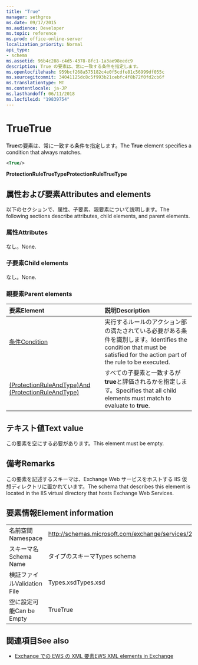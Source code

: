 ```yaml
---
title: "True"
manager: sethgros
ms.date: 09/17/2015
ms.audience: Developer
ms.topic: reference
ms.prod: office-online-server
localization_priority: Normal
api_type:
- schema
ms.assetid: 96b4c288-c4d5-4378-8fc1-1a3ae98eedc9
description: True の要素は、常に一致する条件を指定します。
ms.openlocfilehash: 959bcf268a575182c4e0f5cdfe81c56999df055c
ms.sourcegitcommit: 34041125dc8c5f993b21cebfc4f8b72f0fd2cb6f
ms.translationtype: MT
ms.contentlocale: ja-JP
ms.lasthandoff: 06/11/2018
ms.locfileid: "19839754"
---
```

# <a name="true"></a><span data-ttu-id="c9a3d-103">True</span><span class="sxs-lookup"><span data-stu-id="c9a3d-103">True</span></span>

<span data-ttu-id="c9a3d-104">**True**の要素は、常に一致する条件を指定します。</span><span class="sxs-lookup"><span data-stu-id="c9a3d-104">The **True** element specifies a condition that always matches.</span></span> 
  
```xml
<True/>
```

<span data-ttu-id="c9a3d-105">**ProtectionRuleTrueType**</span><span class="sxs-lookup"><span data-stu-id="c9a3d-105">**ProtectionRuleTrueType**</span></span>

## <a name="attributes-and-elements"></a><span data-ttu-id="c9a3d-106">属性および要素</span><span class="sxs-lookup"><span data-stu-id="c9a3d-106">Attributes and elements</span></span>

<span data-ttu-id="c9a3d-107">以下のセクションで、属性、子要素、親要素について説明します。</span><span class="sxs-lookup"><span data-stu-id="c9a3d-107">The following sections describe attributes, child elements, and parent elements.</span></span>
  
### <a name="attributes"></a><span data-ttu-id="c9a3d-108">属性</span><span class="sxs-lookup"><span data-stu-id="c9a3d-108">Attributes</span></span>

<span data-ttu-id="c9a3d-109">なし。</span><span class="sxs-lookup"><span data-stu-id="c9a3d-109">None.</span></span>
  
### <a name="child-elements"></a><span data-ttu-id="c9a3d-110">子要素</span><span class="sxs-lookup"><span data-stu-id="c9a3d-110">Child elements</span></span>

<span data-ttu-id="c9a3d-111">なし。</span><span class="sxs-lookup"><span data-stu-id="c9a3d-111">None.</span></span>
  
### <a name="parent-elements"></a><span data-ttu-id="c9a3d-112">親要素</span><span class="sxs-lookup"><span data-stu-id="c9a3d-112">Parent elements</span></span>

|<span data-ttu-id="c9a3d-113">**要素**</span><span class="sxs-lookup"><span data-stu-id="c9a3d-113">**Element**</span></span>|<span data-ttu-id="c9a3d-114">**説明**</span><span class="sxs-lookup"><span data-stu-id="c9a3d-114">**Description**</span></span>|
|:-----|:-----|
|[<span data-ttu-id="c9a3d-115">条件</span><span class="sxs-lookup"><span data-stu-id="c9a3d-115">Condition</span></span>](condition.md) <br/> |<span data-ttu-id="c9a3d-116">実行するルールのアクション部の満たされている必要がある条件を識別します。</span><span class="sxs-lookup"><span data-stu-id="c9a3d-116">Identifies the condition that must be satisfied for the action part of the rule to be executed.</span></span>  <br/> |
|[<span data-ttu-id="c9a3d-117">(ProtectionRuleAndType)</span><span class="sxs-lookup"><span data-stu-id="c9a3d-117">And (ProtectionRuleAndType)</span></span>](and-protectionruleandtype.md) <br/> |<span data-ttu-id="c9a3d-118">すべての子要素と一致するが**true**と評価されるかを指定します。</span><span class="sxs-lookup"><span data-stu-id="c9a3d-118">Specifies that all child elements must match to evaluate to **true**.</span></span>  <br/> |
   
## <a name="text-value"></a><span data-ttu-id="c9a3d-119">テキスト値</span><span class="sxs-lookup"><span data-stu-id="c9a3d-119">Text value</span></span>

<span data-ttu-id="c9a3d-120">この要素を空にする必要があります。</span><span class="sxs-lookup"><span data-stu-id="c9a3d-120">This element must be empty.</span></span>
  
## <a name="remarks"></a><span data-ttu-id="c9a3d-121">備考</span><span class="sxs-lookup"><span data-stu-id="c9a3d-121">Remarks</span></span>

<span data-ttu-id="c9a3d-122">この要素を記述するスキーマは、Exchange Web サービスをホストする IIS 仮想ディレクトリに置かれています。</span><span class="sxs-lookup"><span data-stu-id="c9a3d-122">The schema that describes this element is located in the IIS virtual directory that hosts Exchange Web Services.</span></span>
  
## <a name="element-information"></a><span data-ttu-id="c9a3d-123">要素情報</span><span class="sxs-lookup"><span data-stu-id="c9a3d-123">Element information</span></span>

|||
|:-----|:-----|
|<span data-ttu-id="c9a3d-124">名前空間</span><span class="sxs-lookup"><span data-stu-id="c9a3d-124">Namespace</span></span>  <br/> |http://schemas.microsoft.com/exchange/services/2006/types  <br/> |
|<span data-ttu-id="c9a3d-125">スキーマ名</span><span class="sxs-lookup"><span data-stu-id="c9a3d-125">Schema Name</span></span>  <br/> |<span data-ttu-id="c9a3d-126">タイプのスキーマ</span><span class="sxs-lookup"><span data-stu-id="c9a3d-126">Types schema</span></span>  <br/> |
|<span data-ttu-id="c9a3d-127">検証ファイル</span><span class="sxs-lookup"><span data-stu-id="c9a3d-127">Validation File</span></span>  <br/> |<span data-ttu-id="c9a3d-128">Types.xsd</span><span class="sxs-lookup"><span data-stu-id="c9a3d-128">Types.xsd</span></span>  <br/> |
|<span data-ttu-id="c9a3d-129">空に設定可能</span><span class="sxs-lookup"><span data-stu-id="c9a3d-129">Can be Empty</span></span>  <br/> |<span data-ttu-id="c9a3d-130">True</span><span class="sxs-lookup"><span data-stu-id="c9a3d-130">True</span></span>  <br/> |
   
## <a name="see-also"></a><span data-ttu-id="c9a3d-131">関連項目</span><span class="sxs-lookup"><span data-stu-id="c9a3d-131">See also</span></span>

- [<span data-ttu-id="c9a3d-132">Exchange での EWS の XML 要素</span><span class="sxs-lookup"><span data-stu-id="c9a3d-132">EWS XML elements in Exchange</span></span>](ews-xml-elements-in-exchange.md)

